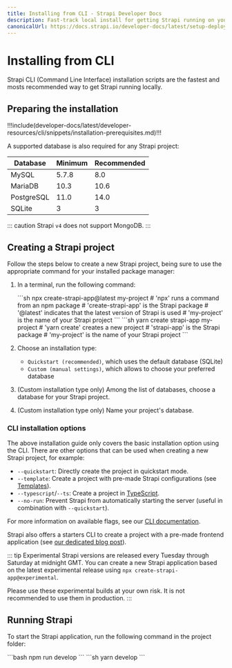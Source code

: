 ```yaml
---
title: Installing from CLI - Strapi Developer Docs
description: Fast-track local install for getting Strapi running on your computer in less than a minute.
canonicalUrl: https://docs.strapi.io/developer-docs/latest/setup-deployment-guides/installation/cli.html
---
```


# Installing from CLI

Strapi CLI (Command Line Interface) installation scripts are the fastest and mosts recommended way to get Strapi running locally.

## Preparing the installation

!!!include(developer-docs/latest/developer-resources/cli/snippets/installation-prerequisites.md)!!!

A supported database is also required for any Strapi project:

| Database   | Minimum | Recommended |
|------------|---------|-------------|
| MySQL      | 5.7.8   | 8.0         |
| MariaDB    | 10.3    | 10.6        |
| PostgreSQL | 11.0    | 14.0        |
| SQLite     | 3       | 3           |

::: caution
Strapi `v4` does not support MongoDB.
:::

## Creating a Strapi project

Follow the steps below to create a new Strapi project, being sure to use the appropriate command for your installed package manager:

1. In a terminal, run the following command:

    <code-group>

    <code-block title="NPM">
    ```sh
    npx create-strapi-app@latest my-project
    # 'npx' runs a command from an npm package
    # 'create-strapi-app' is the Strapi package
    # '@latest' indicates that the latest version of Strapi is used
    # 'my-project' is the name of your Strapi project
    ```
    </code-block>

    <code-block title="YARN">
    ```sh
    yarn create strapi-app my-project
    # 'yarn create' creates a new project
    # 'strapi-app' is the Strapi package
    # 'my-project' is the name of your Strapi project
    ```
    </code-block>

    </code-group>

2. Choose an installation type:

   - `Quickstart (recommended)`, which uses the default database (SQLite)
   - `Custom (manual settings)`, which allows to choose your preferred database

3. (Custom installation type only) Among the list of databases, choose a database for your Strapi project.

4. (Custom installation type only) Name your project's database.

### CLI installation options

The above installation guide only covers the basic installation option using the CLI. There are other options that can be used when creating a new Strapi project, for example:

- `--quickstart`: Directly create the project in quickstart mode.
- `--template`: Create a project with pre-made Strapi configurations (see [Templates](templates.md)).
- `--typescript`/`--ts`: Create a project in [TypeScript](/developer-docs/latest/development/typescript.md).
- `--no-run`: Prevent Strapi from automatically starting the server (useful in combination with `--quickstart`).

For more information on available flags, see our [CLI documentation](/developer-docs/latest/developer-resources/cli/CLI.md).

Strapi also offers a starters CLI to create a project with a pre-made frontend application (see [our dedicated blog post](https://strapi.io/blog/announcing-the-strapi-starter-cli)).

::: tip
Experimental Strapi versions are released every Tuesday through Saturday at midnight GMT. You can create a new Strapi application based on the latest experimental release using `npx create-strapi-app@experimental`.

Please use these experimental builds at your own risk. It is not recommended to use them in production.
:::

## Running Strapi

To start the Strapi application, run the following command in the project folder:

<code-group>

<code-block title="NPM">
```bash
npm run develop
```
</code-block>

<code-block title="YARN">
```sh
yarn develop
```
</code-block>

</code-group>
